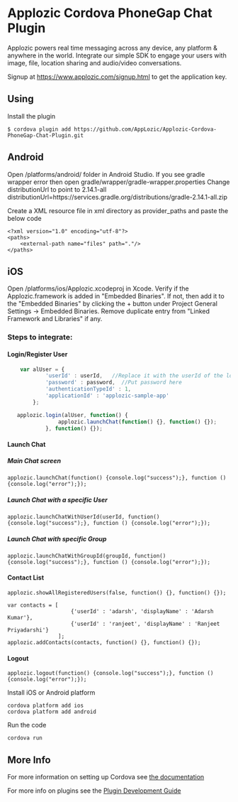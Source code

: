 # Applozic Cordova PhoneGap Chat Plugin

Applozic powers real time messaging across any device, any platform & anywhere in the world. Integrate our simple SDK to engage your users with image, file, location sharing and audio/video conversations.

Signup at https://www.applozic.com/signup.html to get the application key.



## Using
    
Install the plugin

    $ cordova plugin add https://github.com/AppLozic/Applozic-Cordova-PhoneGap-Chat-Plugin.git
    

## Android
Open /platforms/android/ folder in Android Studio.
If you see gradle wrapper error then open gradle/wrapper/gradle-wrapper.properties
Change distributionUrl to point to 2.14.1-all
distributionUrl=https\://services.gradle.org/distributions/gradle-2.14.1-all.zip


Create a XML resource file in xml directory as provider_paths and paste the below code

```
<?xml version="1.0" encoding="utf-8"?>
<paths>
    <external-path name="files" path="."/>
</paths>
```



## iOS

Open /platforms/ios/Applozic.xcodeproj in Xcode.
Verify if the Applozic.framework is added in "Embedded Binaries". If not, then add it to the "Embedded Binaries" by clicking the + button under Project General Settings -> Embedded Binaries.
Remove duplicate entry from "Linked Framework and Libraries" if any.



### Steps to integrate:


#### Login/Register User
```js
    var alUser = {
            'userId' : userId,   //Replace it with the userId of the logged in user
            'password' : password,  //Put password here
            'authenticationTypeId' : 1,
            'applicationId' : 'applozic-sample-app'
        };

   applozic.login(alUser, function() {
        		applozic.launchChat(function() {}, function() {});
        	}, function() {});
```

#### Launch Chat


##### Main Chat screen

```
applozic.launchChat(function() {console.log("success");}, function () {console.log("error");});
```

##### Launch Chat with a specific User

```
applozic.launchChatWithUserId(userId, function() {console.log("success");}, function () {console.log("error");});
```

##### Launch Chat with specific Group 

```
applozic.launchChatWithGroupId(groupId, function() {console.log("success");}, function () {console.log("error");});
```


#### Contact List

```
applozic.showAllRegisteredUsers(false, function() {}, function() {});
               
var contacts = [
                    {'userId' : 'adarsh', 'displayName' : 'Adarsh Kumar'}, 
                    {'userId' : 'ranjeet', 'displayName' : 'Ranjeet Priyadarshi'}
                ];
applozic.addContacts(contacts, function() {}, function() {});
```

#### Logout

```
applozic.logout(function() {console.log("success");}, function () {console.log("error");});
```



Install iOS or Android platform

    cordova platform add ios
    cordova platform add android
    
Run the code

    cordova run 

## More Info

For more information on setting up Cordova see [the documentation](http://cordova.apache.org/docs/en/latest/guide/cli/index.html)

For more info on plugins see the [Plugin Development Guide](http://cordova.apache.org/docs/en/latest/guide/hybrid/plugins/index.html)
